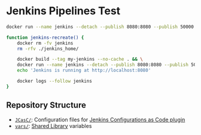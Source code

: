 # Jenkins Pipelines Test

```sh
docker run --name jenkins --detach --publish 8080:8080 --publish 50000:50000 --volume /path/to/jenkins_home:/var/jenkins_home jenkins/jenkins:lts
```

```sh
function jenkins-recreate() {
    docker rm -fv jenkins
    rm -rfv ./jenkins_home/

    docker build --tag my-jenkins --no-cache . && \
    docker run --name jenkins --detach --publish 8080:8080 --publish 50000:50000 --volume "$PWD/jenkins_home":/var/jenkins_home my-jenkins && \
    echo 'Jenkins is running at http://localhost:8080'

    docker logs --follow jenkins
}
```

## Repository Structure

- [`JCasC/`]: Configuration files for [Jenkins Configurations as Code plugin]
- [`vars/`]: [Shared Library] variables

[`JCasC/`]: ./JCasC/
[Jenkins Configurations as Code plugin]: https://github.com/jenkinsci/configuration-as-code-plugin
[`vars/`]: ./vars/
[Shared Library]: https://jenkins.io/doc/book/pipeline/shared-libraries/